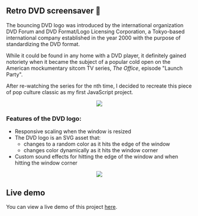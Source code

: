 

## Retro DVD screensaver 📀

The bouncing DVD logo was introduced by the international organization DVD Forum and DVD Format/Logo Licensing Corporation, a Tokyo-based international company established in the year 2000 with the purpose of standardizing the DVD format.

While it could be found in any home with a DVD player, it definitely gained notoriety when it became the subject of a popular cold open on the American mockumentary sitcom TV series, *The Office*, episode "Launch Party".

After re-watching the series for the nth time, I decided to recreate this piece of pop culture classic as my first JavaScript project. 

<p align="center">
  <img src="https://media1.giphy.com/media/02fzO2B9FwQ1GHD5I5/giphy.gif" />
</p>


### Features of the DVD logo:

* Responsive scaling when the window is resized 
* The DVD logo is an SVG asset that:
	* changes to a random color as it hits the edge of the window
	* changes color dynamically as it hits the window corner
* Custom sound effects for hitting the edge of the window and when hitting the window corner


<p align="center">
  <img src="https://media.giphy.com/media/d1s0X5nBJgfRq3m09z/giphy.gif" />
</p>



## Live demo

You can view a live demo of this project [here](https://raw.githack.com/boglarkasebestyen/dvdscreensaver/master/index.html).
